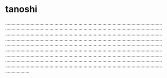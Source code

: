 # tanoshi

...............................................................................................................................................................................................................................................................................................................................................................................................................................................................................................................................................................................................................................................................................................................................................................................................................................................................................................................................................................................................................................................................................................................................................................................